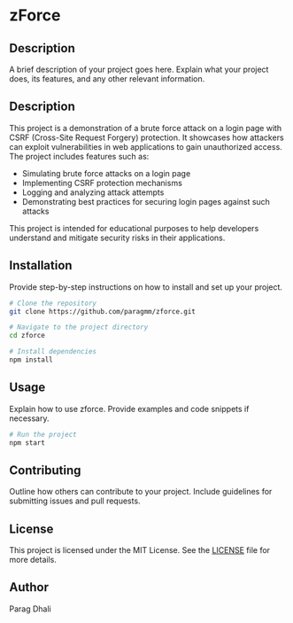 # zForce

## Description
A brief description of your project goes here. Explain what your project does, its features, and any other relevant information.

## Description
This project is a demonstration of a brute force attack on a login page with CSRF (Cross-Site Request Forgery) protection. It showcases how attackers can exploit vulnerabilities in web applications to gain unauthorized access. The project includes features such as:

- Simulating brute force attacks on a login page
- Implementing CSRF protection mechanisms
- Logging and analyzing attack attempts
- Demonstrating best practices for securing login pages against such attacks

This project is intended for educational purposes to help developers understand and mitigate security risks in their applications.

## Installation
Provide step-by-step instructions on how to install and set up your project.

```bash
# Clone the repository
git clone https://github.com/paragmm/zforce.git

# Navigate to the project directory
cd zforce

# Install dependencies
npm install
```

## Usage
Explain how to use zforce. Provide examples and code snippets if necessary.

```bash
# Run the project
npm start
```

## Contributing
Outline how others can contribute to your project. Include guidelines for submitting issues and pull requests.

## License
This project is licensed under the MIT License. See the [LICENSE](LICENSE) file for more details.

## Author
Parag Dhali